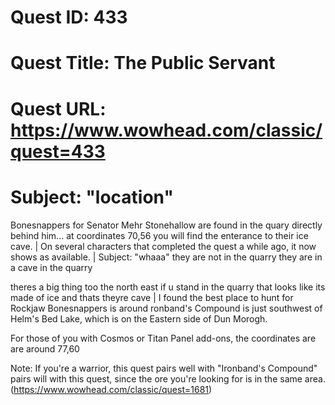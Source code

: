 # Quest ID: 433
# Quest Title: The Public Servant
# Quest URL: https://www.wowhead.com/classic/quest=433
# Subject: "location"
Bonesnappers for Senator Mehr Stonehallow are found in the quary directly behind him... at coordinates 70,56 you will find the enterance to their ice cave. | On several characters that completed the quest a while ago, it now shows as available. | Subject: "whaaa"
they are not in the quarry they are in a cave in the quarry

theres a big thing too the north east if u stand in the quarry that looks like its made of ice
and thats theyre cave | I found the best place to hunt for Rockjaw Bonesnappers is around ronband's Compound is just southwest of Helm's Bed Lake, which is on the Eastern side of Dun Morogh.

For those of you with Cosmos or Titan Panel add-ons, the coordinates are are around 77,60

Note: If you're a warrior, this quest pairs well with "Ironband's Compound" pairs will with this quest, since the ore you're looking for is in the same area. (https://www.wowhead.com/classic/quest=1681)